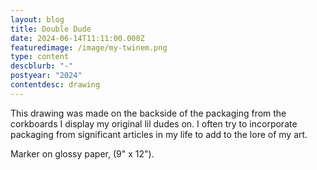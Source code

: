 ```yaml
---
layout: blog
title: Double Dude
date: 2024-06-14T11:11:00.000Z
featuredimage: /image/my-twinem.png
type: content
descblurb: "-"
postyear: "2024"
contentdesc: drawing
---
```

This drawing was made on the backside of the packaging from the corkboards I display my original lil dudes on. I often try to incorporate packaging from significant articles in my life to add to the lore of my art. 

Marker on glossy paper, (9" x 12").
